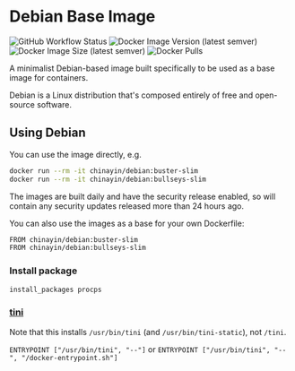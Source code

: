 Debian Base Image
=================

![GitHub Workflow Status](https://img.shields.io/github/actions/workflow/status/chinayin-docker/debian/ci.yml)
![Docker Image Version (latest semver)](https://img.shields.io/docker/v/chinayin/debian?sort=semver)
![Docker Image Size (latest semver)](https://img.shields.io/docker/image-size/chinayin/debian?sort=semver)
![Docker Pulls](https://img.shields.io/docker/pulls/chinayin/debian)

A minimalist Debian-based image built specifically to be used as a base image for containers.

Debian is a Linux distribution that's composed entirely of free and open-source software.

Using Debian
------------

You can use the image directly, e.g.

```bash
docker run --rm -it chinayin/debian:buster-slim
docker run --rm -it chinayin/debian:bullseys-slim
```

The images are built daily and have the security release enabled, so will contain any security updates released more
than 24 hours ago.

You can also use the images as a base for your own Dockerfile:

```bash
FROM chinayin/debian:buster-slim
FROM chinayin/debian:bullseys-slim
```

### Install package

```bash
install_packages procps
```

### [tini](https://github.com/krallin/tini)

Note that this installs `/usr/bin/tini` (and `/usr/bin/tini-static`), not `/tini`.

`ENTRYPOINT ["/usr/bin/tini", "--"]` or `ENTRYPOINT ["/usr/bin/tini", "--", "/docker-entrypoint.sh"]`
